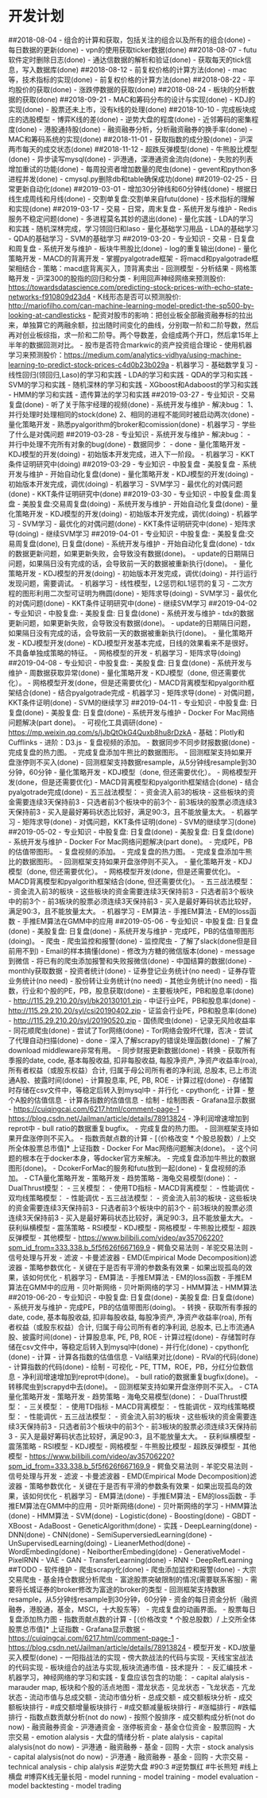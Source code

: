 # 开发计划
##2018-08-04
    - 组合的计算和获取，包括关注的组合以及所有的组合(done)
    - 每日数据的更新(done)
    - vpn的使用获取ticker数据(done)
##2018-08-07
    - futu软件定时删除日志(done)
    - 通达信数据的解析和验证(done)
    - 获取每天的tick信息，写入数据库(done)
##2018-08-12
    - 前复权价格的计算方法(done)
    - mac等，技术指标的实现(done)
    - 前复权价格的计算方法(done)
##2018-08-22
    - 平均股价的获取(done)
    - 涨跌停数据的获取(done)
##2018-08-24
    - 板块的分析数据的获取(done)
##2018-09-21
    - MAC和筹码分布的设计与实现(done)
    - KDJ的实现(done)
    - 股票还未上市，没有k线的处理(done)
##2018-10-10
    - 完成板块成庄的选股模型
        - 博弈K线的差(done)
        - 逆势大盘的程度(done)
        - 近邻筹码的密集程度(done)
    - 港股通持股(done)
    - 融资融券分析，分析融资融券的换手率(done)
    - MAC和筹码系统的实现(done)
##2018-11-01
    - 获取指数的成分股(done)
    - 沪深两市每天的成交状态(done)
##2018-11-12
    - 超跌反弹模型(done)
    - 牛熊股比模型(done)
    - 异步读写mysql(done)
    - 沪港通，深港通资金流向(done)
    - 失败的列表增加重试的功能(done)
    - 每周投资者增加数量的爬虫(done)
    - gevent和python多进程并发(done)
    - cmysql.py删除db和table确保成功(done)
##2019-02-25
    - 日常更新自动化(done)
##2019-03-01
    - 增加30分钟线和60分钟线(done)
    - 根据日线生成周线和月线(done)
    - 交割单复盘:交割单来自futu(done)
    - 技术指标的理解和实现(done)
##2019-03-17
    - 交易
        - 日常，周末复盘
    - 系统开发与维护
        - Redis服务不稳定问题(done)
        - 多进程莫名其妙的退出(done)
    - 量化实践
        - LDA的学习和实践
        - 随机深林完成，学习领回归和laso
    - 量化基础学习用品
        - LDA的基础学习
        - QDA的基础学习
        - SVM的基础学习
##2019-03-20
    - 专业知识
        - 交易
        - 日复盘和周复盘
    - 系统开发与维护
        - 板块牛熊股比(done)
        - log的重复输出(done)
    - 量化策略开发
        - MACD的背离开发
            - 掌握pyalgotrade框架
            - 将macd和pyalgotrade框架相结合
            - 策略：macd底背离买入，顶背离卖出
            - 回测模型
            - 分析结果
        - 网格策略开发
        - 沪深300的股指的回归和分类
        - 利用回声神经网络来预测股价: https://towardsdatascience.com/predicting-stock-prices-with-echo-state-networks-f910809d23d4
        - K线形态是否可以预测股价: http://mariofilho.com/can-machine-learning-model-predict-the-sp500-by-looking-at-candlesticks
        - 配资对股市的影响：把创业板全部融资融券标的拉出来，单独算它的两融余额，拉出随时间变化的曲线，分别取一阶和二阶导数，然后再对创业板综指，求一阶和二阶导。两个导数差，会组成两个开口，然后拿15年上半年的数据回测对比。
        - 股市是否符合markwic的资产投资组合理论
        - 使用机器学习来预测股价：https://medium.com/analytics-vidhya/using-machine-learning-to-predict-stock-prices-c4d0b23b029a
    - 机器学习
        - 基础数学复习
        - 线性回归(领回归,Laso)的学习和实践
        - LDA的学习和实践
        - QDA的学习和实践
        - SVM的学习和实践
        - 随机深林的学习和实践
        - XGboost和Adaboost的学习和实践
        - HMM的学习和实践
        - 遗传算法的学习和实践
##2019-03-27
    - 专业知识
        - 交易复盘(done)
        - 听了关于陈宇经理的视频(done)
    - 系统开发与维护
        - 解决bug：
            1、并行处理时处理相同的stock(done)
            2、相同的进程不能同时被启动两次(done)
    - 量化策略开发
        - 熟悉pyalgorithm的broker和comission(done)
    - 机器学习
        - 学些了什么是对偶问题
##2019-03-28
    - 专业知识
    - 系统开发与维护
        - 解决bug：
            - 并行中处理不完所有对象的bug(done)
        - 数据同步：
            - done
    - 量化策略开发
        - KDJ模型的开发(doing)
            - 初始版本开发完成，进入下一阶段。
    - 机器学习
        - KKT条件证明研究中(doing)
##2019-03-29
    - 专业知识
        - 中股复盘
        - 美股复盘
    - 系统开发与维护
        - 开始自动化复盘(done)
    - 量化策略开发
        - KDJ模型的开发(doing)
            - 初始版本开发完成，调优(doing)
    - 机器学习
        - SVM学习
            - 最优化的对偶问题(done)
            - KKT条件证明研究中(done)
##2019-03-30
    - 专业知识
        - 中股复盘:周复盘
        - 美股复盘:交易周复盘(doing)
    - 系统开发与维护
        - 开始自动化复盘(done)
    - 量化策略开发
        - KDJ模型的开发(doing)
            - 初始版本开发完成，调优(doing)
    - 机器学习
        - SVM学习
            - 最优化的对偶问题(done)
            - KKT条件证明研究中(done)
            - 矩阵求导(doing)
            - 继续SVM学习
##2019-04-01
    - 专业知识
        - 中股复盘:
        - 美股复盘:交易周复盘(done), 日复盘(done)
    - 系统开发与维护
        - 开始自动化复盘(done)
        - tdx的数据更新问题，如果更新失败，会导致没有数据(done)。
        - update的日期隔日问题，如果隔日没有完成的话，会导致前一天的数据被重新执行(done)。
    - 量化策略开发
        - KDJ模型的开发(doing)
            - 初始版本开发完成，调优(doing)
                - 并行运行发现问题，需要调试。
    - 机器学习
        - 线性模型，L2惩罚和L1惩罚的复习
            - 二次方程的图形利用二次型可证明为椭圆(done)
            - 矩阵求导(doing)
        - SVM学习
            - 最优化的对偶问题(done)
            - KKT条件证明研究中(done)
            - 继续SVM学习
##2019-04-02
    - 专业知识
        - 中股复盘:
        - 美股复盘: 日复盘(done)
    - 系统开发与维护
        - tdx的数据更新问题，如果更新失败，会导致没有数据(done)。
        - update的日期隔日问题，如果隔日没有完成的话，会导致前一天的数据被重新执行(done)。
    - 量化策略开发
        - KDJ模型开发(done)
            - KDJ模型开发基本完成，日线的效果看来不是很好。不具备单独成策略的特征。
        - 网格模型的开发
    - 机器学习
        - 矩阵求导(doing)
##2019-04-08
    - 专业知识
        - 中股复盘:
        - 美股复盘: 日复盘(done)
    - 系统开发与维护
        - 周数据获取异常(done)
    - 量化策略开发
        - KDJ模型（done, 但还需要优化）。
        - 网格模型开发(done，但是还需要优化)
        - MACD背离模型和pyalgorith框架结合(done)
            - 结合pyalgotrade完成
    - 机器学习
        - 矩阵求导(done)
        - 对偶问题，KKT条件证明(done)
        - SVM的继续学习
##2019-04-11
    - 专业知识
        - 中股复盘: 日复盘(done)
        - 美股复盘: 日复盘(done)
    - 系统开发与维护
        - Docker For Mac网络问题解决(part done)。
        - 可视化工具调研(done)
            - https://mp.weixin.qq.com/s/jJbQtOkG4Quxb8hu8rDzkA
            - 基础：Plotly和Cufflinks
            - 进阶：D3.js
        - 复盘视频的添加。
        - 数据同步不同步财报数据(done)
        - 完成复盘的热力图。
        - 完成复盘添加牛熊比的数据图形。
        - 回测框架支持如果开盘涨停则不买入(done)
        - 回测框架支持数据resample，从5分钟线resample到30分钟，60分钟
    - 量化策略开发
        - KDJ模型（done, 但还需要优化）。
        - 网格模型开发(done，但是还需要优化)
        - MACD背离模型和pyalgorith框架结合(done)
            - 结合pyalgotrade完成(done)
        - 五三战法模型：
            - 资金流入前3的板块
            - 这些板块的资金需要连续3天保持前3
            - 只选者前3个板块中的前3个
            - 前3板块的股票必须连续3天保持前3
            - 买入是最好筹码状态比较好，满足90:3，且不能放量太大。
    - 机器学习
        - 矩阵求导(done)
        - 对偶问题，KKT条件证明(done)
        - SVM的继续学习(done)
##2019-05-02
    - 专业知识
        - 中股复盘: 日复盘(done)
        - 美股复盘: 日复盘(done)
    - 系统开发与维护
        - Docker For Mac网络问题解决(part done)。
        - 完成PE，PB的估值带图形。
        - 复盘视频的添加。
        - 完成复盘的热力图。
        - 完成复盘添加牛熊比的数据图形。
        - 回测框架支持如果开盘涨停则不买入。
    - 量化策略开发
        - KDJ模型（done, 但还需要优化）。
        - 网格模型开发(done，但是还需要优化)。
        - MACD背离模型和pyalgorith框架结合(done, 但还需要优化)。
        - 五三战法模型：
            - 资金流入前3的板块
            - 这些板块的资金需要连续3天保持前3
            - 只选者前3个板块中的前3个
            - 前3板块的股票必须连续3天保持前3
            - 买入是最好筹码状态比较好，满足90:3，且不能放量太大。
    - 机器学习
        - EM算法
            - 手推EM算法
            - EM的loss函数
            - 手推EM算法在GMM中的应用
##2019-05-06
    - 专业知识
        - 中股复盘: 日复盘(done)
        - 美股复盘: 日复盘(done)
    - 系统开发与维护
        - 完成PE，PB的估值带图形(doing)。
            - 爬虫
                - 爬虫监控和报警(done)
                    - 监控爬虫
                        - 了解了slack(done但是目前用不到)
                        - Email的样本搞懂(done)
                        - 修改为方糖的微信版本(done)
                    - message到微信
                        - 将已有的爬虫添加报警和失败报微信(done)
                - 中国结算的数据(done)
                    - monthly获取数据
                        - 投资者统计(done)
                        - 证券登记业务统计(no need)
                        - 证券存管业务统计(no need)
                        - 股份转让业务统计(no need)
                        - 其他业务统计(no need)
                - 指数，行业和个股的PE，PB，股息获取(done)
                    - 主要板块PE，PB和股息率(done)
                        - http://115.29.210.20/syl/bk20130101.zip
                    - 中证行业PE，PB和股息率(done)
                        - http://115.29.210.20/syl/csi20190402.zip
                    - 证监会行业PE，PB和股息率(done)
                        - http://115.29.210.20/syl/20190520.zip
                - 国债爬虫(done)
                    - 记录无风险收益率
                - 同花顺爬虫(done)
                    - 尝试了Tor网络(done)
                        - Tor网络会毁坏代理，否决
                    - 尝试了代理自动扫描(done)
                        - done
                    - 深入了解scrapy的错误处理函数(done)
                        - 了解了download middleware非常有用。
                    - 同步财报更新数据(done)
            - 转换
                - 获取所有季报的date, code, 基本每股收益, 扣非每股收益, 每股净资产, 
                                净资产收益率(roa), 所有者权益（或股东权益）合计, 
                                归属于母公司所有者的净利润, 总股本, 已上市流通A股、披露时间(done)
                - 计算股息率, PE, PB, ROE
                    - 计算过程(done)
                    - 存储暂时存储在csv文件中，等稳定后转入到mysql中
                    - 并行化
                    - cpython化
            - 计算
                - 整个A股的估值信息
                - 计算各指数的估值信息
            - 绘制
                - 绘制图表 
                - Grafana显示数据
                    - https://cuiqingcai.com/6217.html/comment-page-1
                    - https://blog.csdn.net/Jailman/article/details/78913824
        - 净利润增速增加到reprot中
        - bull ratio的数据重复bugfix。
        - 完成复盘的热力图。
        - 回测框架支持如果开盘涨停则不买入。
        - 指数贡献点数的计算
            - [（价格改变 * 个股总股数）/ 上交所全体股票总市值]* 上证指数
        - Docker For Mac网络问题解决(done)。
            - 这个问题的根本在于docker本身，等docker官方来解决。
        - 完成复盘添加牛熊比的数据图形(done)。
        - DcokerForMac的服务和futu放到一起(done)
        - 复盘视频的添加。
    - CTA量化策略开发
        - 策略开发
            - 趋势策略
                - 海龟交易模型(done)：
                - DualThrust模型：
                - 三关模型：
                    - 使用TD指标
                - MACD背离模型：
                    - 性能调优
                - 双均线策略模型：
                    - 性能调优
                - 五三战法模型：
                    - 资金流入前3的板块
                    - 这些板块的资金需要连续3天保持前3
                    - 只选者前3个板块中的前3个
                    - 前3板块的股票必须连续3天保持前3
                    - 买入是最好筹码状态比较好，满足90:3，且不能放量太大。
                - 获利纵横模型
            - 震荡策略
                - RSI模型
                - KDJ模型
                - 网格模型
                - 牛熊股比模型
                - 超跌反弹模型
            - 其他模型
                - https://www.bilibili.com/video/av35706220?spm_id_from=333.338.b_5f5f626f667169.9
                - 鳄鱼交易法则
                - 羊驼交易法则
        - 信号处理与开发
            - 滤波
                - 卡曼滤波器
                - EMD(Empirical Mode Decomposition)滤波器
        - 策略参数优化
            - 关键在于是否有平滑的参数条有效果
            - 如果出现孤岛的效果，该如何优化
    - 机器学习
        - EM算法
            - 手推EM算法
            - EM的loss函数
            - 手推EM算法在GMM中的应用
        - 贝叶斯网络
            - 贝叶斯网络的学习
        - HMM算法
            - HMM算法
##2019-06-20
    - 专业知识
        - 中股复盘: 日复盘(done)
        - 美股复盘: 日复盘(done)
    - 系统开发与维护
        - 完成PE，PB的估值带图形(doing)。
            - 转换
                - 获取所有季报的date, code, 基本每股收益, 扣非每股收益, 每股净资产, 
                                净资产收益率(roa), 所有者权益（或股东权益）合计, 
                                归属于母公司所有者的净利润, 总股本, 已上市流通A股、披露时间(done)
                - 计算股息率, PE, PB, ROE
                    - 计算过程(done)
                    - 存储暂时存储在csv文件中，等稳定后转入到mysql中(done)
                    - 并行化(done)
                    - cpython化(done)
            - 计算
                - 计算各指数的估值信息
                    - Val结果对比(done)
                    - RVal的代码(done)
                    - 计算指数的代码(done)
            - 绘制
                - 可视化
                    - PE, TTM，ROE，PB，分红分位数信息
        - 净利润增速增加到reprot中(done)。
        - bull ratio的数据重复bugfix(done)。
        - 转移爬虫到scrapyd中去(done)。
        - 回测框架支持如果开盘涨停则不买入。
    - CTA量化策略开发
        - 策略开发
            - 趋势策略
                - 海龟交易模型(done)：
                - DualThrust模型：
                - 三关模型：
                    - 使用TD指标
                - MACD背离模型：
                    - 性能调优
                - 双均线策略模型：
                    - 性能调优
                - 五三战法模型：
                    - 资金流入前3的板块
                    - 这些板块的资金需要连续3天保持前3
                    - 只选者前3个板块中的前3个
                    - 前3板块的股票必须连续3天保持前3
                    - 买入是最好筹码状态比较好，满足90:3，且不能放量太大。
                - 获利纵横模型
            - 震荡策略
                - RSI模型
                - KDJ模型
                - 网格模型
                - 牛熊股比模型
                - 超跌反弹模型
            - 其他模型
                - https://www.bilibili.com/video/av35706220?spm_id_from=333.338.b_5f5f626f667169.9
                - 鳄鱼交易法则
                - 羊驼交易法则
        - 信号处理与开发
            - 滤波
                - 卡曼滤波器
                - EMD(Empirical Mode Decomposition)滤波器
        - 策略参数优化
            - 关键在于是否有平滑的参数条有效果
            - 如果出现孤岛的效果，该如何优化
    - 机器学习
        - EM算法(done)
            - 手推EM算法
            - EM的loss函数
            - 手推EM算法在GMM中的应用
        - 贝叶斯网络(done)
            - 贝叶斯网络的学习
        - HMM算法(done)
            - HMM算法
        - SVM(done)
        - Logistic(done)
        - Boosting(done)
            - GBDT
            - XBoost
            - AdaBoost
        - GeneticAlgorithm(done)
            - 实践
        - DeepLearning(done)
            - DNN(done)
            - CNN(done)
        - SemiSuperversiedLearning(done)
        - UnSupervisedLearning(doing)
            - LieanerMethod(done)
            - WordEmbeding(done)
            - NeibortherEmbeding(done)
            - GenerativeModel
                - PixelRNN
                - VAE
                - GAN
        - TransferLearning(done)
        - RNN
        - DeepRefLearning
##TODO
    - 软件维护
        - 爬虫scrapy化(done)
        - 爬虫添加监控和报警(done)
        - 大宗交易爬虫
        - 基金持仓数据分析爬虫
        - 富途股票突破限制的情况(需要联系客服)
        - 需要将长城证券的broker修改为富途的broker的类型
        - 回测框架支持数据resample，从5分钟线resample到30分钟，60分钟
        - 资金的每日资金分析（融资融券，港股通，基金，MSCI，十大股东等）
        - 完成复盘的动画界面。
        - 股票每日复盘添加热力图
        - 指数贡献点数的计算
            - [（价格改变 * 个股总股数）/ 上交所全体股票总市值]* 上证指数
        - Grafana显示数据
            - https://cuiqingcai.com/6217.html/comment-page-1
            - https://blog.csdn.net/Jailman/article/details/78913824
    - 模型开发
        - KDJ放量买入模型(done)
        - 一阳指战法的实现
        - 傍大款战法的代码与实现
        - 天线宝宝战法的代码实现
        - 板块组合的战法与实现,板块流通市值
    - 技术提升：
        - 反汇编技术
        - 机器学习，神经网络的学习和实践
    - 复盘应该包含的功能：
        - capital alalysis
            - marauder map, 板块和个股的活点地图
                - 潜龙状态
                - 见龙状态
                - 飞龙状态
                - 亢龙状态
            - 流动市值与总成交额
                - 流动市值分析
                - 总成交额
            - 成交额板块分析
                - 成交额板块排行
                - #成交额增量板块排行
                - #成交额减量板块排行
                - #涨幅排行
                - #跌幅排行
            - 指数点数贡献分析(not do now)
                - 按照个股排序
            - 成交额构成分析(not do now)
                - 融资融券资金
                - 沪港通资金
                - 涨停板资金
                - 基金仓位资金
                - 股票回购
                - 大宗交易
            - emotion alalysis
                - 大盘的情绪分析
        - plate alalysis
                - capital alalysis(not do now)
                    - 沪港通
                    - 融资融券
                    - 基金
                    - 回购
                    - 大宗
        - stock analysis
                - capital alalysis(not do now)
                    - 沪港通
                    - 融资融券
                    - 基金
                    - 回购
                    - 大宗交易
                - technical analysis
                    - chip alalysis
                       #逆势大盘
                       #90:3
                       #逆势飘红
                       #牛长熊短
                       #线上横盘
                       #博弈K线无量长阳
        - model running
            - model training
            - model evaluation 
            - model backtesting
            - model trading

